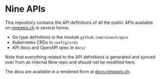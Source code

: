 # Nine APIs

This repository contains the API definitions of all the public APIs available
on [nineapis.ch](https://nineapis.ch) in several forms:

* Go type definitions in the module `github.com/ninech/apis`
* Kubernetes CRDs in `config/crds`
* API docs and OpenAPI spec in `docs/`

Note that everything related to the API definitions is generated and synced
over from an internal Nine repo and should not be modified here.

The docs are available in a rendered form at
[docs.nineapis.ch](https://docs.nineapis.ch).
